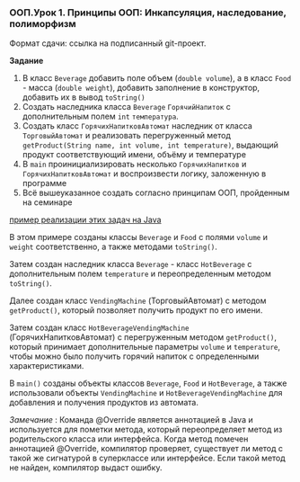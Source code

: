 ### ООП.Урок 1. Принципы ООП: Инкапсуляция, наследование, полиморфизм

Формат сдачи: ссылка на подписанный git-проект.

**Задание**

1. В класс `Beverage` добавить поле объем (`double volume`), а в класс `Food` - масса (`double weight`), добавить заполнение в конструктор, добавить их в вывод `toString()`
2. Создать наследника класса `Beverage` `ГорячийНапиток` с дополнительным полем `int` `температура`.
3. Создать класс `ГорячихНапитковАвтомат` наследник от класса `ТорговыйАвтомат` и реализовать перегруженный метод `getProduct(String name, int volume, int temperature)`, выдающий продукт соответствующий имени, объёму и температуре
4. В `main` проинициализировать несколько `ГорячихНапитков` и `ГорячихНапитковАвтомат` и воспроизвести логику, заложенную в программе
5. Всё вышеуказанное создать согласно принципам ООП, пройденным на семинаре

[пример реализации этих задач на Java](beverage.java)

В этом примере созданы классы `Beverage` и `Food` с полями `volume` и `weight` соответственно, а также методами `toString()`. 

Затем создан наследник класса `Beverage` - класс `HotBeverage` с дополнительным полем `temperature` и переопределенным методом `toString()`.

Далее создан класс `VendingMachine` (ТорговыйАвтомат) с методом `getProduct()`, который позволяет получить продукт по его имени. 

Затем создан класс `HotBeverageVendingMachine` (ГорячихНапитковАвтомат) с перегруженным методом `getProduct()`, который принимает дополнительные параметры `volume` и `temperature`, чтобы можно было получить горячий напиток с определенными характеристиками.

В `main()` созданы объекты классов `Beverage`, `Food` и `HotBeverage`, а также использовали объекты `VendingMachine` и `HotBeverageVendingMachine` для добавления и получения продуктов из автомата.

*Замечание* : Команда @Override является аннотацией в Java и используется для пометки метода, который переопределяет метод из родительского класса или интерфейса. Когда метод помечен аннотацией @Override, компилятор проверяет, существует ли метод с такой же сигнатурой в суперклассе или интерфейсе. Если такой метод не найден, компилятор выдаст ошибку.
